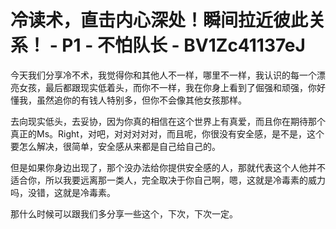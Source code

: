 # 冷读术，直击内心深处！瞬间拉近彼此关系！ - P1 - 不怕队长 - BV1Zc41137eJ

今天我们分享冷不术，我觉得你和其他人不一样，哪里不一样，我认识的每一个漂亮女孩，最后都跟现实低着头，而你不一样，我在你身上看到了倔强和顽强，你好懂我，虽然追你的有钱人特别多，但你不会像其他女孩那样。

去向现实低头，去妥协，因为你真的相信在这个世界上有真爱，而且你在期待那个真正的Ms。Right，对吧，对对对对对，而且呢，你很没有安全感，是不是，这个要怎么解决，很简单，安全感从来都是自己给自己的。

但是如果你身边出现了，那个没办法给你提供安全感的人，那就代表这个人他并不适合你，所以我要远离那一类人，完全取决于你自己啊，嗯，这就是冷毒素的威力吗，没错，这就是冷毒素。

那什么时候可以跟我们多分享一些这个，下次，下次一定。